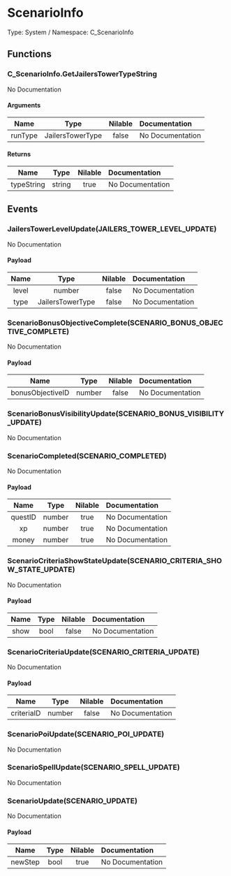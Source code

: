 # ScenarioInfo

Type: System / Namespace: C_ScenarioInfo

## Functions

### C_ScenarioInfo.GetJailersTowerTypeString

No Documentation
#### Arguments
|Name|Type|Nilable|Documentation|
|:---:|:---:|:---:|:---|
|runType|JailersTowerType|false|No Documentation|
#### Returns
|Name|Type|Nilable|Documentation|
|:---:|:---:|:---:|:---|
|typeString|string|true|No Documentation|
## Events

### JailersTowerLevelUpdate(JAILERS_TOWER_LEVEL_UPDATE)

No Documentation
#### Payload
|Name|Type|Nilable|Documentation|
|:---:|:---:|:---:|:---|
|level|number|false|No Documentation|
|type|JailersTowerType|false|No Documentation|
### ScenarioBonusObjectiveComplete(SCENARIO_BONUS_OBJECTIVE_COMPLETE)

No Documentation
#### Payload
|Name|Type|Nilable|Documentation|
|:---:|:---:|:---:|:---|
|bonusObjectiveID|number|false|No Documentation|
### ScenarioBonusVisibilityUpdate(SCENARIO_BONUS_VISIBILITY_UPDATE)

No Documentation
### ScenarioCompleted(SCENARIO_COMPLETED)

No Documentation
#### Payload
|Name|Type|Nilable|Documentation|
|:---:|:---:|:---:|:---|
|questID|number|true|No Documentation|
|xp|number|true|No Documentation|
|money|number|true|No Documentation|
### ScenarioCriteriaShowStateUpdate(SCENARIO_CRITERIA_SHOW_STATE_UPDATE)

No Documentation
#### Payload
|Name|Type|Nilable|Documentation|
|:---:|:---:|:---:|:---|
|show|bool|false|No Documentation|
### ScenarioCriteriaUpdate(SCENARIO_CRITERIA_UPDATE)

No Documentation
#### Payload
|Name|Type|Nilable|Documentation|
|:---:|:---:|:---:|:---|
|criteriaID|number|false|No Documentation|
### ScenarioPoiUpdate(SCENARIO_POI_UPDATE)

No Documentation
### ScenarioSpellUpdate(SCENARIO_SPELL_UPDATE)

No Documentation
### ScenarioUpdate(SCENARIO_UPDATE)

No Documentation
#### Payload
|Name|Type|Nilable|Documentation|
|:---:|:---:|:---:|:---|
|newStep|bool|true|No Documentation|